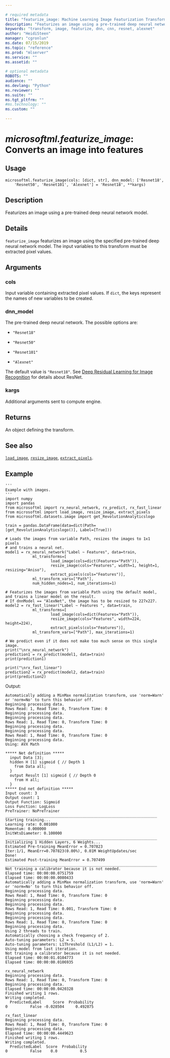 ```yaml
--- 
 
# required metadata 
title: "featurize_image: Machine Learning Image Featurization Transform" 
description: "Featurizes an image using a pre-trained deep neural network model." 
keywords: "transform, image, featurize, dnn, cnn, resnet, alexnet" 
author: "HeidiSteen" 
manager: "cgronlun" 
ms.date: 07/15/2019
ms.topic: "reference" 
ms.prod: "mlserver" 
ms.service: "" 
ms.assetid: "" 
 
# optional metadata 
ROBOTS: "" 
audience: "" 
ms.devlang: "Python" 
ms.reviewer: "" 
ms.suite: "" 
ms.tgt_pltfrm: "" 
#ms.technology: "" 
ms.custom: "" 
 
---
```


# *microsoftml.featurize_image*: Converts an image into features





## Usage



```
microsoftml.featurize_image(cols: [dict, str], dnn_model: ['Resnet18',
    'Resnet50', 'Resnet101', 'Alexnet'] = 'Resnet18', **kargs)
```





## Description

Featurizes an image using a pre-trained deep neural network model.


## Details

`featurize_image` featurizes an image using the specified
pre-trained deep neural network model. The input variables to this transform must
be extracted pixel values.


## Arguments


### cols

Input variable containing extracted pixel values. If
`dict`, the keys represent the names of new variables to be created.


### dnn_model

The pre-trained deep neural network. The possible options are:

* `"Resnet18"` 

* `"Resnet50"` 

* `"Resnet101"` 

* `"Alexnet"` 

The default value is `"Resnet18"`.
See [Deep Residual Learning for Image Recognition](http://www.cv-foundation.org/openaccess/content_cvpr_2016/html/He_Deep_Residual_Learning_CVPR_2016_paper.html)
for details about ResNet.


### kargs

Additional arguments sent to compute engine.


## Returns

An object defining the transform.


## See also

[`load_image`](load-image.md),
[`resize_image`](resize-image.md),
[`extract_pixels`](extract-pixels.md).


## Example



```
'''
Example with images.
'''
import numpy
import pandas
from microsoftml import rx_neural_network, rx_predict, rx_fast_linear
from microsoftml import load_image, resize_image, extract_pixels
from microsoftml.datasets.image import get_RevolutionAnalyticslogo

train = pandas.DataFrame(data=dict(Path=[get_RevolutionAnalyticslogo()], Label=[True]))

# Loads the images from variable Path, resizes the images to 1x1 pixels
# and trains a neural net.
model1 = rx_neural_network("Label ~ Features", data=train, 
            ml_transforms=[            
                    load_image(cols=dict(Features="Path")), 
                    resize_image(cols="Features", width=1, height=1, resizing="Aniso"), 
                    extract_pixels(cols="Features")], 
            ml_transform_vars=["Path"], 
            num_hidden_nodes=1, num_iterations=1)

# Featurizes the images from variable Path using the default model, and trains a linear model on the result.
# If dnnModel == "AlexNet", the image has to be resized to 227x227.
model2 = rx_fast_linear("Label ~ Features ", data=train, 
            ml_transforms=[            
                    load_image(cols=dict(Features="Path")), 
                    resize_image(cols="Features", width=224, height=224), 
                    extract_pixels(cols="Features")], 
            ml_transform_vars=["Path"], max_iterations=1)

# We predict even if it does not make too much sense on this single image.
print("\nrx_neural_network")
prediction1 = rx_predict(model1, data=train)
print(prediction1)

print("\nrx_fast_linear")
prediction2 = rx_predict(model2, data=train)
print(prediction2)
```


Output:



```
Automatically adding a MinMax normalization transform, use 'norm=Warn' or 'norm=No' to turn this behavior off.
Beginning processing data.
Rows Read: 1, Read Time: 0, Transform Time: 0
Beginning processing data.
Beginning processing data.
Rows Read: 1, Read Time: 0, Transform Time: 0
Beginning processing data.
Beginning processing data.
Rows Read: 1, Read Time: 0, Transform Time: 0
Beginning processing data.
Using: AVX Math

***** Net definition *****
  input Data [3];
  hidden H [1] sigmoid { // Depth 1
    from Data all;
  }
  output Result [1] sigmoid { // Depth 0
    from H all;
  }
***** End net definition *****
Input count: 3
Output count: 1
Output Function: Sigmoid
Loss Function: LogLoss
PreTrainer: NoPreTrainer
___________________________________________________________________
Starting training...
Learning rate: 0.001000
Momentum: 0.000000
InitWtsDiameter: 0.100000
___________________________________________________________________
Initializing 1 Hidden Layers, 6 Weights...
Estimated Pre-training MeanError = 0.707823
Iter:1/1, MeanErr=0.707823(0.00%), 0.01M WeightUpdates/sec
Done!
Estimated Post-training MeanError = 0.707499
___________________________________________________________________
Not training a calibrator because it is not needed.
Elapsed time: 00:00:00.0751759
Elapsed time: 00:00:00.0080433
Automatically adding a MinMax normalization transform, use 'norm=Warn' or 'norm=No' to turn this behavior off.
Beginning processing data.
Rows Read: 1, Read Time: 0, Transform Time: 0
Beginning processing data.
Beginning processing data.
Rows Read: 1, Read Time: 0.001, Transform Time: 0
Beginning processing data.
Beginning processing data.
Rows Read: 1, Read Time: 0, Transform Time: 0
Beginning processing data.
Using 2 threads to train.
Automatically choosing a check frequency of 2.
Auto-tuning parameters: L2 = 5.
Auto-tuning parameters: L1Threshold (L1/L2) = 1.
Using model from last iteration.
Not training a calibrator because it is not needed.
Elapsed time: 00:00:01.0104773
Elapsed time: 00:00:00.0106935

rx_neural_network
Beginning processing data.
Rows Read: 1, Read Time: 0, Transform Time: 0
Beginning processing data.
Elapsed time: 00:00:00.0420328
Finished writing 1 rows.
Writing completed.
  PredictedLabel     Score  Probability
0          False -0.028504     0.492875

rx_fast_linear
Beginning processing data.
Rows Read: 1, Read Time: 0, Transform Time: 0
Beginning processing data.
Elapsed time: 00:00:00.4449623
Finished writing 1 rows.
Writing completed.
  PredictedLabel  Score  Probability
0          False    0.0          0.5
```

